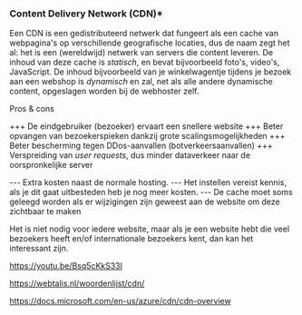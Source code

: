 ### Content Delivery Network (CDN)*
Een CDN is een gedistributeerd netwerk dat fungeert als een cache van webpagina's op verschillende geografische locaties, dus de naam zegt het al: het is een (wereldwijd) netwerk van servers die content leveren. De inhoud van deze cache is *statisch*, en bevat bijvoorbeeld foto's, video's, JavaScript. De inhoud bijvoorbeeld van je winkelwagentje tijdens je bezoek aan een webshop is *dynamisch* en zal, net als alle andere dynamische content, opgeslagen worden bij de webhoster zelf.

Pros & cons

+++ De eindgebruiker (bezoeker) ervaart een snellere website
+++ Beter opvangen van bezoekerspieken dankzij grote scalingsmogelijkheden
+++ Beter bescherming tegen DDos-aanvallen (botverkeersaanvallen)
+++ Verspreiding van *user requests*, dus minder dataverkeer naar de oorspronkelijke server

--- Extra kosten naast de normale hosting.
--- Het instellen vereist kennis, als je dit gaat uitbesteden heb je nog meer kosten.
--- De cache moet soms geleegd worden als er wijzigingen zijn geweest aan de website om deze zichtbaar te maken

Het is niet nodig voor iedere website, maar als je een website hebt die veel bezoekers heeft en/of internationale bezoekers kent, dan kan het interessant zijn.

https://youtu.be/Bsq5cKkS33I

https://webtalis.nl/woordenlijst/cdn/

https://docs.microsoft.com/en-us/azure/cdn/cdn-overview
